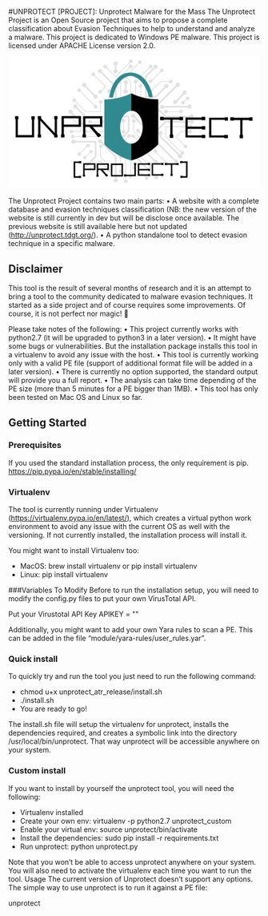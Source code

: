 #UNPROTECT [PROJECT]: Unprotect Malware for the Mass
The Unprotect Project is an Open Source project that aims to propose a complete classification about Evasion Techniques to help to understand and analyze a malware. This project is dedicated to Windows PE malware. This project is licensed under APACHE License version 2.0.

![logo](LogoUnprotect.png)

The Unprotect Project contains two main parts: 
•	A website with a complete database and evasion techniques classification (NB: the new version of the website is still currently in dev but will be disclose once available.  The previous website is still available here but not updated (http://unprotect.tdgt.org/). 
•	A python standalone tool to detect evasion technique in a specific malware. 

## Disclaimer
This tool is the result of several months of research and it is an attempt to bring a tool to the community dedicated to malware evasion techniques. It started as a side project and of course requires some improvements. Of course, it is not perfect nor magic!  

Please take notes of the following:
•	This project currently works with python2.7 (it will be upgraded to python3 in a later version). 
•	It might have some bugs or vulnerabilities. But the installation package installs this tool in a virtualenv to avoid any issue with the host.
•	This tool is currently working only with a valid PE file (support of additional format file will be added in a later version). 
•	There is currently no option supported, the standard output will provide you a full report.
•	The analysis can take time depending of the PE size (more than 5 minutes for a PE bigger than 1MB).
•	This tool has only been tested on Mac OS and Linux so far. 


## Getting Started
### Prerequisites
If you used the standard installation process, the only requirement is pip. https://pip.pypa.io/en/stable/installing/

### Virtualenv
The tool is currently running under Virtualenv (https://virtualenv.pypa.io/en/latest/), which creates a virtual python work environment to avoid any issue with the current OS as well with the versioning. If not currently installed, the installation process will install it. 

You might want to install Virtualenv too:
-	MacOS: brew install virtualenv or pip install virtualenv
-	Linux: pip install virtualenv

###Variables To Modify 
Before to run the installation setup, you will need to modify the config.py files to put your own VirusTotal API. 

 Put your Virustotal API Key
APIKEY = ""

Additionally, you might want to add your own Yara rules to scan a PE. This can be added in the file “module/yara-rules/user_rules.yar”.

### Quick install
To quickly try and run the tool you just need to run the following command:
-	chmod u+x unprotect_atr_release/install.sh
-	./install.sh
-	You are ready to go! 

The install.sh file will setup the virtualenv for unprotect, installs the dependencies required, and creates a symbolic link into the directory /usr/local/bin/unprotect. That way unprotect will be accessible anywhere on your system. 

### Custom install  
If you want to install by yourself the unprotect tool, you will need the following:
-	Virtualenv installed
-	Create your own env: virtualenv -p python2.7 unprotect_custom
-	Enable your virtual env: source unprotect/bin/activate
-	Install the dependencies: sudo pip install -r requirements.txt
-	Run unprotect: python unprotect.py

Note that you won’t be able to access unprotect anywhere on your system. You will also need to activate the virtualenv each time you want to run the tool. 
Usage
The current version of Unprotect doesn’t support any options. The simple way to use unprotect is to run it against a PE file:

unprotect <PE-file>
